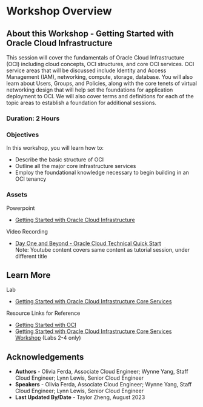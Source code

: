 # Workshop Overview

## About this Workshop - Getting Started with Oracle Cloud Infrastructure

This session will cover the fundamentals of Oracle Cloud Infrastructure (OCI) including cloud concepts, OCI structures, and core OCI services. OCI service areas that will be discussed include Identity and Access Management (IAM), networking, compute, storage, database. You will also learn about Users, Groups, and Policies, along with the core tenets of virtual networking design that will help set the foundations for application deployment to OCI. We will also cover terms and definitions for each of the topic areas to establish a foundation for additional sessions. 


### **Duration: 2 Hours**

### Objectives

In this workshop, you will learn how to:
* Describe the basic structure of OCI
* Outline all the major core infrastructure services
* Employ the foundational knowledge necessary to begin building in an OCI tenancy

### **Assets**

Powerpoint
* [Getting Started with Oracle Cloud Infrastructure](https://objectstorage.us-ashburn-1.oraclecloud.com/p/9ubSUAsiul5s_hiVzS0y77tvYiLkAJ1yhhUQzGWQ8L8XPKcqel84naPdx982V9_s/n/ociobtnas/b/Getting_Started_with_OCI/o/TUT2551%20Getting%20Started%20with%20Oracle%20Cloud%20Infrastructure.pdf)

Video Recording
* [Day One and Beyond - Oracle Cloud Technical Quick Start](https://www.youtube.com/watch?v=8kYEYNMK4zg&ab_channel=OracleLearning)
<br>Note: Youtube content covers same content as tutorial session, under different title

## Learn More

Lab
* [Getting Started with Oracle Cloud Infrastructure Core Services](https://livelabs.oracle.com/pls/apex/r/dbpm/livelabs/view-workshop?wid=648&clear=RR,180&session=6361856240041)

Resource Links for Reference
* [Getting Started with OCI](https://docs.oracle.com/en-us/iaas/Content/GSG/Concepts/baremetalintro.htm) 
* [Getting Started with Oracle Cloud Infrastructure Core Services Workshop](https://livelabs.oracle.com/pls/apex/r/dbpm/livelabs/view-workshop?wid=648) (Labs 2-4 only)


## Acknowledgements
* **Authors** - Olivia Ferda, Associate Cloud Engineer; Wynne Yang, Staff Cloud Engineer; Lynn Lewis, Senior Cloud Engineer
* **Speakers** -  Olivia Ferda, Associate Cloud Engineer; Wynne Yang, Staff Cloud Engineer; Lynn Lewis, Senior Cloud Engineer
* **Last Updated By/Date** - Taylor Zheng, August 2023
